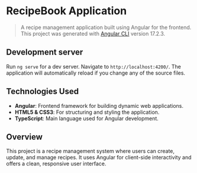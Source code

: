 # RecipeBook Application
> A recipe management application built using Angular for the frontend.
This project was generated with [Angular CLI](https://github.com/angular/angular-cli) version 17.2.3.

## Development server

Run `ng serve` for a dev server. Navigate to `http://localhost:4200/`. The application will automatically reload if you change any of the source files.

## Technologies Used
- **Angular**: Frontend framework for building dynamic web applications.
- **HTML5 & CSS3**: For structuring and styling the application.
- **TypeScript**: Main language used for Angular development.

## Overview
This project is a recipe management system where users can create, update, and manage recipes. It uses Angular for client-side interactivity and offers a clean, responsive user interface.
